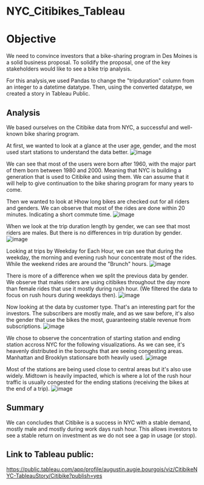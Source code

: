 # NYC_Citibikes_Tableau

# Objective
We need to convince investors that a bike-sharing program in Des Moines is a solid business proposal. To solidify the proposal, one of the key stakeholders would like to see a bike trip analysis.

For this analysis,we used Pandas to change the "tripduration" column from an integer to a datetime datatype. Then, using the converted datatype, we created a story in Tableau Public.

## Analysis
We based ourselves on the Citibike data from NYC, a successful and well-known bike sharing program.

At first, we wanted to look at a glance at the user age, gender, and the most used start stations to understand the data better.
![image](https://user-images.githubusercontent.com/75656368/213880461-92f3f3cc-60c5-44fc-abfd-e0752a002365.png)

We can see that most of the users were born after 1960, with the major part of them born between 1980 and 2000. Meaning that NYC is building a generation that is used to Citibike and using them. We can assume that it will help to give continuation to the bike sharing program for many years to come.

Then we wanted to look at Hhow long bikes are checked out for all riders and genders. We can observe that most of the rides are done within 20 minutes. Indicating a short commute time. 
![image](https://user-images.githubusercontent.com/75656368/213880592-2d4b6638-a7de-43c9-8065-4426018f2cd8.png)

When we look at the trip duration length by gender, we can see that most riders are males. But there is no differences in trip duration by gender.
![image](https://user-images.githubusercontent.com/75656368/213880620-60ddf1b1-aee4-4311-884d-4e2ddfc96955.png)

Looking at trips by Weekday for Each Hour, we can see that during the weekday, the morning and evening rush hour concentrate most of the rides. While the weekend rides are around the "Brunch" hours.
![image](https://user-images.githubusercontent.com/75656368/213880671-449b76ca-6b9e-4fde-8db8-fa60468d23d6.png)

There is more of a difference when we split the previous data by gender. We observe that males riders are using citibikes throughout the day more than female rides that use it mostly during rush hour. (We filtered the data to focus on rush hours during weekdays then).
![image](https://user-images.githubusercontent.com/75656368/213880979-cbba8e87-68a4-4e6b-a9bf-8c46c5671219.png)

Now looking at the data by customer type. That's an interesting part for the investors. The subscribers are mostly male, and as we saw before, it's also the gender that use the bikes the most, guaranteeing stable revenue from subscriptions. 
![image](https://user-images.githubusercontent.com/75656368/213881008-07d97d04-b182-4add-a9e8-087a64d3d83a.png)

We chose to observe the concentration of starting station and ending station accross NYC for the following visualizations.
 As we can see, it's heavenly distributed in the boroughs that are seeing congesting areas. Manhattan and Brooklyn stationsare both heavily used.
 ![image](https://user-images.githubusercontent.com/75656368/213881047-71225b67-c3ce-4e3c-a80a-e4e73d720760.png)

Most of the stations are being used close to central areas but it's also use widely. Midtown is heavily impacted, which is where a lot of the rush hour traffic is usually congested for the ending stations (receiving the bikes at the end of a trip).
![image](https://user-images.githubusercontent.com/75656368/213881087-efa0e5b8-de19-4191-822a-0ba7bcbd8c90.png)


## Summary
We can concludes that Citibike is a success in NYC with a stable demand, mostly male and mostly during work days rush hour. This allows investors to see a stable return on investment as we do not see a gap in usage (or stop).


## Link to Tableau public:
https://public.tableau.com/app/profile/augustin.augie.bourgois/viz/CitibikeNYC-TableauStory/Citibike?publish=yes
